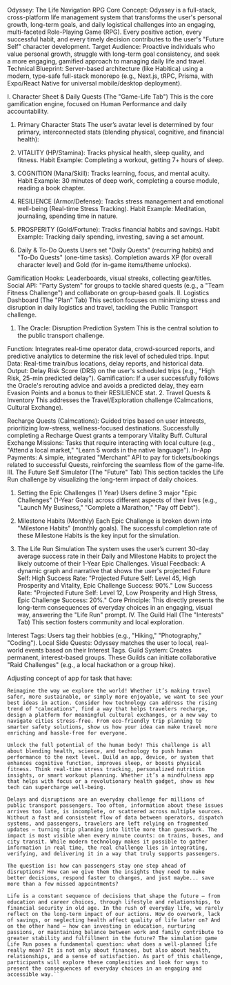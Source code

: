 Odyssey: The Life Navigation RPG
Core Concept: Odyssey is a full-stack, cross-platform life management system that transforms the user's personal growth, long-term goals, and daily logistical challenges into an engaging, multi-faceted Role-Playing Game (RPG). Every positive action, every successful habit, and every timely decision contributes to the user's "Future Self" character development.
Target Audience: Proactive individuals who value personal growth, struggle with long-term goal consistency, and seek a more engaging, gamified approach to managing daily life and travel.
Technical Blueprint: Server-based architecture (like Habitica) using a modern, type-safe full-stack monorepo (e.g., Next.js, tRPC, Prisma, with Expo/React Native for universal mobile/desktop deployment).

I. Character Sheet & Daily Quests (The "Game-Life Tab")
This is the core gamification engine, focused on Human Performance and daily accountability.

1. Primary Character Stats
The user’s avatar level is determined by four primary, interconnected stats (blending physical, cognitive, and financial health):

1. VITALITY (HP/Stamina): Tracks physical health, sleep quality, and fitness.
Habit Example: Completing a workout, getting 7+ hours of sleep.
2. COGNITION (Mana/Skill): Tracks learning, focus, and mental acuity.
Habit Example: 30 minutes of deep work, completing a course module, reading a book chapter.
3. RESILIENCE (Armor/Defense): Tracks stress management and emotional well-being (Real-time Stress Tracking).
Habit Example: Meditation, journaling, spending time in nature.
4. PROSPERITY (Gold/Fortune): Tracks financial habits and savings.
Habit Example: Tracking daily spending, investing, saving a set amount.
2. Daily & To-Do Quests
Users set "Daily Quests" (recurring habits) and "To-Do Quests" (one-time tasks). Completion awards XP (for overall character level) and Gold (for in-game items/theme unlocks).

Gamification Hooks: Leaderboards, visual streaks, collecting gear/titles.
Social API: "Party System" for groups to tackle shared quests (e.g., a "Team Fitness Challenge") and collaborate on group-based goals.
II. Logistics Dashboard (The "Plan" Tab)
This section focuses on minimizing stress and disruption in daily logistics and travel, tackling the Public Transport challenge.

1. The Oracle: Disruption Prediction System
This is the central solution to the public transport challenge.

Function: Integrates real-time operator data, crowd-sourced reports, and predictive analytics to determine the risk level of scheduled trips.
Input Data: Real-time train/bus locations, delay reports, and historical data.
Output: Delay Risk Score (DRS) on the user's scheduled trips (e.g., "High Risk, 25-min predicted delay").
Gamification: If a user successfully follows the Oracle's rerouting advice and avoids a predicted delay, they earn Evasion Points and a bonus to their RESILIENCE stat.
2. Travel Quests & Inventory
This addresses the Travel/Exploration challenge (Calmcations, Cultural Exchange).

Recharge Quests (Calmcations): Guided trips based on user interests, prioritizing low-stress, wellness-focused destinations. Successfully completing a Recharge Quest grants a temporary Vitality Buff.
Cultural Exchange Missions: Tasks that require interacting with local culture (e.g., "Attend a local market," "Learn 5 words in the native language").
In-App Payments: A simple, integrated "Merchant" API to pay for tickets/bookings related to successful Quests, reinforcing the seamless flow of the game-life.
III. The Future Self Simulator (The "Future" Tab)
This section tackles the Life Run challenge by visualizing the long-term impact of daily choices.

1. Setting the Epic Challenges (1 Year)
Users define 3 major "Epic Challenges" (1-Year Goals) across different aspects of their lives (e.g., "Launch My Business," "Complete a Marathon," "Pay off Debt").

2. Milestone Habits (Monthly)
Each Epic Challenge is broken down into "Milestone Habits" (monthly goals). The successful completion rate of these Milestone Habits is the key input for the simulation.

3. The Life Run Simulation
The system uses the user’s current 30-day average success rate in their Daily and Milestone Habits to project the likely outcome of their 1-Year Epic Challenges.
Visual Feedback: A dynamic graph and narrative that shows the user's projected Future Self:
High Success Rate: "Projected Future Self: Level 45, High Prosperity and Vitality, Epic Challenge Success: 90%."
Low Success Rate: "Projected Future Self: Level 12, Low Prosperity and High Stress, Epic Challenge Success: 20%."
Core Principle: This directly presents the long-term consequences of everyday choices in an engaging, visual way, answering the "Life Run" prompt.
IV. The Guild Hall (The "Interests" Tab)
This section fosters community and local exploration.

Interest Tags: Users tag their hobbies (e.g., "Hiking," "Photography," "Coding").
Local Side Quests: Odyssey matches the user to local, real-world events based on their Interest Tags.
Guild System: Creates permanent, interest-based groups. These Guilds can initiate collaborative "Raid Challenges" (e.g., a local hackathon or a group hike).


Adjusting concept of app for task that have: 
 ``` 
 Reimagine the way we explore the world! Whether it’s making travel safer, more sustainable, or simply more enjoyable, we want to see your best ideas in action. Consider how technology can address the rising trend of "calmcations", find a way that helps travelers recharge, design a platform for meaningful cultural exchanges, or a new way to navigate cities stress-free. From eco-friendly trip planning to smarter safety solutions, show us how your idea can make travel more enriching and hassle-free for everyone. 

 Unlock the full potential of the human body! This challenge is all about blending health, science, and technology to push human performance to the next level. Build an app, device, or system that enhances cognitive function, improves sleep, or boosts physical fitness. Think real-time stress tracking, personalized nutrition insights, or smart workout planning. Whether it’s a mindfulness app that helps with focus or a revolutionary health gadget, show us how tech can supercharge well-being. 

 Delays and disruptions are an everyday challenge for millions of public transport passengers. Too often, information about these issues arrives too late, is incomplete, or scattered across multiple sources. Without a fast and consistent flow of data between operators, dispatch systems, and passengers, travelers are left relying on fragmented updates — turning trip planning into little more than guesswork. The impact is most visible when every minute counts: on trains, buses, and city transit. While modern technology makes it possible to gather information in real time, the real challenge lies in integrating, verifying, and delivering it in a way that truly supports passengers. 

 The question is: how can passengers stay one step ahead of disruptions? How can we give them the insights they need to make better decisions, respond faster to changes, and just maybe... save more than a few missed appointments? 

 Life is a constant sequence of decisions that shape the future – from education and career choices, through lifestyle and relationships, to financial security in old age. In the rush of everyday life, we rarely reflect on the long-term impact of our actions. How do overwork, lack of savings, or neglecting health affect quality of life later on? And on the other hand – how can investing in education, nurturing passions, or maintaining balance between work and family contribute to greater stability and fulfillment in the future? The simulation game Life Run poses a fundamental question: what does a well-planned life really mean? It is not only about finances, but also about health, relationships, and a sense of satisfaction. As part of this challenge, participants will explore these complexities and look for ways to present the consequences of everyday choices in an engaging and accessible way.```